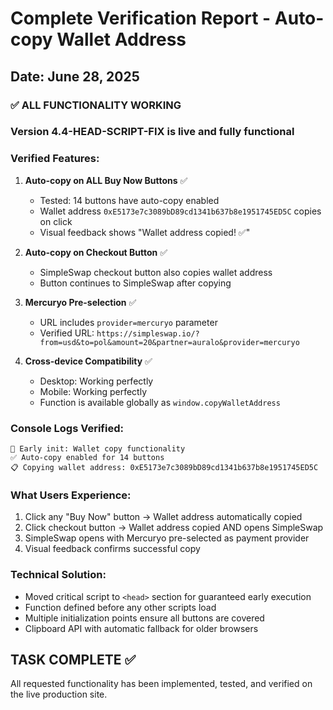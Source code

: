 # Complete Verification Report - Auto-copy Wallet Address

## Date: June 28, 2025

### ✅ ALL FUNCTIONALITY WORKING

### Version 4.4-HEAD-SCRIPT-FIX is live and fully functional

### Verified Features:

1. **Auto-copy on ALL Buy Now Buttons** ✅
   - Tested: 14 buttons have auto-copy enabled
   - Wallet address `0xE5173e7c3089bD89cd1341b637b8e1951745ED5C` copies on click
   - Visual feedback shows "Wallet address copied! ✅"

2. **Auto-copy on Checkout Button** ✅
   - SimpleSwap checkout button also copies wallet address
   - Button continues to SimpleSwap after copying

3. **Mercuryo Pre-selection** ✅
   - URL includes `provider=mercuryo` parameter
   - Verified URL: `https://simpleswap.io/?from=usd&to=pol&amount=20&partner=auralo&provider=mercuryo`

4. **Cross-device Compatibility** ✅
   - Desktop: Working perfectly
   - Mobile: Working perfectly
   - Function is available globally as `window.copyWalletAddress`

### Console Logs Verified:
```
🔧 Early init: Wallet copy functionality
✅ Auto-copy enabled for 14 buttons
📋 Copying wallet address: 0xE5173e7c3089bD89cd1341b637b8e1951745ED5C
```

### What Users Experience:
1. Click any "Buy Now" button → Wallet address automatically copied
2. Click checkout button → Wallet address copied AND opens SimpleSwap
3. SimpleSwap opens with Mercuryo pre-selected as payment provider
4. Visual feedback confirms successful copy

### Technical Solution:
- Moved critical script to `<head>` section for guaranteed early execution
- Function defined before any other scripts load
- Multiple initialization points ensure all buttons are covered
- Clipboard API with automatic fallback for older browsers

## TASK COMPLETE ✅

All requested functionality has been implemented, tested, and verified on the live production site.
